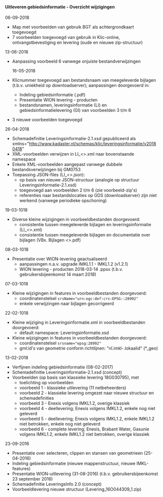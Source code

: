 ﻿#### Uitleveren gebiedsinformatie - Overzicht wijzigingen

06-09-2018
* Map met voorbeelden van gebruik BGT als achtergrondkaart toegevoegd
* 7 voorbeelden toegevoegd van gebruik in Klic-online, ontvangstbevestiging en levering (oude en nieuwe zip-structuur)

13-06-2018
* Aanpassing voorbeeld 6 vanwege onjuiste bestandverwijzingen

  16-05-2018
* Klicnummer toegevoegd aan bestandsnaam van meegeleverde bijlagen (t.b.v. uniekheid op downloadserver); aanpassingen doorgevoerd in:
  * Indeling gebiedsinformatie (.pdf)
  * Presentatie WION levering - producten
  * bestandsnamen, leveringsinformatie (LI) en gebiedsinformatielevering (GI) van voorbeelden 3 t/m 6
* 3 nieuwe voorbeelden toegevoegd

26-04-2018
* Schemadefinitie Leveringsinformatie-2.1.xsd gepubliceerd als xmlns="http://www.kadaster.nl/schemas/klic/leveringsinformatie/v20180418"
* XML-voorbeelden verwijzen in LI_<>.xml naar bovenstaande namespace
* Enkele XML-voorbeelden aangepast vanwege dubbele bestandsverwijzingen bij GM0753
* Toepassing JSON-files (LI_<>.json):
  * op basis van nieuwe JSON-structuur (analogie op structuur Leveringsinformatie-2.1.xsd)
  * toegevoegd aan voorbeelden 2 t/m 6 (zie voorbeeld-zip's)
  * referenties naar bestandslocaties op GDS (downloadserver) zijn niet werkend (vanwege periodieke opschoning)

19-03-1018
* Diverse kleine wijzigingen in voorbeeldbestanden doorgevoerd:
  * consistentie tussen meegeleverde bijlagen en leveringsinformatie (LI_<>.xml)
  * consistentie tussen meegeleverde bijlagen en documentatie over bijlagen (VBx. Bijlagen <>.pdf)

08-03-1018
* Presentatie over WION-levering geactualiseerd
  * aanpassingen n.a.v. upgrade IMKL1.1 - IMKL1.2 (v1.2.1)
  * WION levering - producten 2018-03-14 .ppsx (t.b.v. gebruikersbijeenkomst 14 maart 2018)

07-03-1018
* Kleine wijzigingen in features in voorbeeldbestanden doorgevoerd:
  * coordinatenstelsel `srsName="urn:ogc:def:crs:EPSG::28992"`
  * enkele verwijzingen naar bijlagen gecorrigeerd

22-02-1018
* Kleine wijziging in Leveringsinformatie.xml in voorbeeldbestanden doorgevoerd:
  * default namespace: Leveringsinformatie.xsd
* Kleine wijzigingen in features in voorbeeldbestanden doorgevoerd:
  * coordinatenstelsel `srsname="epsg:28992"`
  * gml:id's van geometrie conform richtlijnen: "nl.imkl-<bronhoudercode>.lokaalid" (*_geo)

13-02-2018
* Verfijnen indeling gebiedsinformatie (08-02-2017)
* Schemadefinitie Leveringsinformatie-2.1.xsd (concept)
* Voorbeelden (op basis van klassieke levering 18G030795), met
  * toelichting op voorbeelden
  * voorbeeld 1 - klassieke uitlevering (11 netbeheerders)
  * voorbeeld 2 - klassieke levering omgezet naar nieuwe structuur en schemadefinities
  * voorbeeld 3 - Enexis volgens IMKL1.2, overige klassiek
  * voorbeeld 4 - deellevering; Enexis volgens IMKL1.2, enkele nog niet geleverd
  * voorbeeld 5 - deellevering; Enexis volgens IMKL1.2, enkele IMKL1.2 niet betrokken, enkele nog niet geleverd
  * voorbeeld 6 - complete levering; Enexis, Brabant Water, Gasunie volgens IMKL1.2, enkele IMKL1.2 niet betrokken, overige klassiek

23-09-2016
* Presentatie over selecteren, clippen en stansen van geometrieen (25-04-2016)
* Indeling gebiedsinformatie (nieuwe mappenstructuur, nieuwe IMKL-features)
* Presentatie WION-uitlevering (31-08-2016) (t.b.v. gebruikersbijeenkomst 23 september 2016)
* Schemadefinitie LeveringsInfo 2.0 (concept)
* Voorbeeldlevering nieuwe structuur (Levering_16O044309_1.zip)
